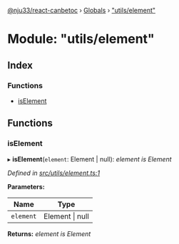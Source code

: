[@nju33/react-canbetoc](../README.md) › [Globals](../globals.md) › ["utils/element"](_utils_element_.md)

# Module: "utils/element"

## Index

### Functions

* [isElement](_utils_element_.md#iselement)

## Functions

###  isElement

▸ **isElement**(`element`: Element | null): *element is Element*

*Defined in [src/utils/element.ts:1](https://github.com/nju33/react-canbetoc/blob/ee204cb/src/utils/element.ts#L1)*

**Parameters:**

Name | Type |
------ | ------ |
`element` | Element &#124; null |

**Returns:** *element is Element*
